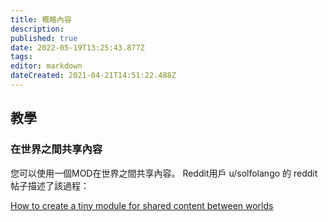 ```yaml
---
title: 概略內容
description: 
published: true
date: 2022-05-19T13:25:43.877Z
tags: 
editor: markdown
dateCreated: 2021-04-21T14:51:22.488Z
---
```


## 教學

### 在世界之間共享內容

您可以使用一個MOD在世界之間共享內容。 Reddit用戶 u/solfolango 的 reddit帖子描述了該過程：

[How to create a tiny module for shared content between worlds](https://www.reddit.com/r/FoundryVTT/comments/fvw3c7/how_to_create_a_tiny_module_for_shared_content/)
